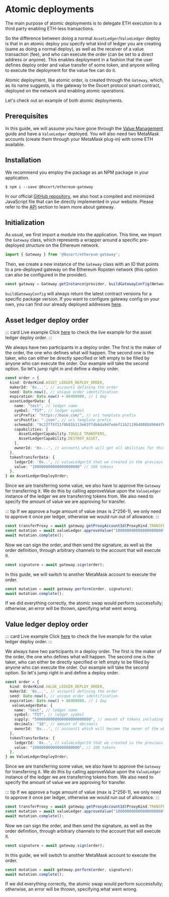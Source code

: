 # Atomic deployments

The main purpose of atomic deployments is to delegate ETH execution to a third party enabling ETH-less transactions.

So the difference between doing a normal `AssetLedger`/`ValueLedger` deploy is that in an atomic deploy you specify what kind of ledger you are creating (same as doing a normal deploy), as well as the receiver of a value transaction (fee), and who can execute the order (can be set to a direct address or anyone). This enables deployment in a fashion that the user defines deploy order and value transfer of some token, and anyone willing to execute the deployment for the value fee can do it.

Atomic deployment, like atomic order, is created through the `Gateway`, which, as its name suggests, is the gateway to the 0xcert protocol smart contract, deployed on the network and enabling atomic operations.

Let's check out an example of both atomic deployments.

## Prerequisites

In this guide, we will assume you have gone through the [Value Management](/framework/v2/api/value-management.html) guide and have a `ValueLedger` deployed. You will also need two MetaMask accounts (create them through your MetaMask plug-in) with some ETH available.

## Installation

We recommend you employ the package as an NPM package in your application.

```ell
$ npm i --save @0xcert/ethereum-gateway
```

In our official [GitHub repository](https://github.com/0xcert/framework), we also host a compiled and minimized JavaScript file that can be directly implemented in your website. Please refer to the [API](/api/core.html) section to learn more about gateway.

## Initialization

As usual, we first import a module into the application. This time, we import the `Gateway` class, which represents a wrapper around a specific pre-deployed structure on the Ethereum network.

```ts
import { Gateway } from '@0xcert/ethereum-gateway';
```

Then, we create a new instance of the `Gateway` class with an ID that points to a pre-deployed gateway on the Ethereum Ropsten network (this option can also be configured in the provider).

```ts
const gateway = Gateway.getInstance(provider, buildGatewayConfig(NetworkKind.ROPSTEN));
```

`buildGatewayConfig` will always return the latest contract versions for a specific package version. If you want to configure gateway config on your own, you can find our already deployed addresses [here](/framework/v2/api/ethereum-connectors.html#public-addresses).

## Asset ledger deploy order

::: card Live example
Click [here](https://codesandbox.io/s/github/0xcert/example-asset-ledger-deploy-order?module=%2FREADME.md) to check the live example for the asset ledger deploy order.
:::

We always have two participants in a deploy order. The first is the maker of the order, the one who defines what will happen. The second one is the taker, who can either be directly specified or left empty to be filled by anyone who can execute the order. Our example will take the second option. So let's jump right in and define a deploy order.

```ts
const order = {
  kind: OrderKind.ASSET_LEDGER_DEPLOY_ORDER,
  makerId: '0x...', // account1 defining the order
  seed: Date.now(), // unique order identification
  expiration: Date.now() + 86400000, // 1 day
  assetLedgerData: {
    name: "test", // ledger name
    symbol: "TST", // ledger symbol
    uriPrefix: "https://base.com/", // uri template prefix
    uriPostfix: ".json", // uri template prefix
    schemaId: "9c22ff5f21f0b81b113e63f7db6da94fedef11b2119b4088b89664fb9a3cb658", // schemaId calculated through the certification guide
    capabilities: [
      AssetLedgerCapability.TOGGLE_TRANSFERS,
      AssetLedgerCapability.DESTROY_ASSET,
    ],
    ownerId: '0x...', // account1 which will get all abilities for this ledger
  },
  tokenTransferData: {
    ledgerId: '0x..', // valueLedgerId that we created in the previous guide
    value: "100000000000000000000" // 100 tokens
  },
} as AssetLedgerDeployOrder;
```

Since we are transferring some value, we also have to approve the `Gateway` for transferring it. We do this by calling approveValue upon the `ValueLedger` instance of the ledger we are transferring tokens from. We also need to specify the amount of value we are approving for transfer.

::: tip
If we approve a huge amount of value (max is 2^256-1), we only need to approve it once per ledger, otherwise we would run out of allowance.
:::

```ts
const transferProxy = await gateway.getProxyAccountId(ProxyKind.TRANSFER_TOKEN);
const mutation = await valueLedger.approveValue("100000000000000000000", transferProxy);
await mutation.complete();
```

Now we can sign the order, and then send the signature, as well as the order definition, through arbitrary channels to the account that will execute it.

```ts
const signature = await gateway.sign(order); 
```

In this guide, we will switch to another MetaMask account to execute the order.

```ts
const mutation = await gateway.perform(order, signature);
await mutation.complete();
```

If we did everything correctly, the atomic swap would perform successfully; otherwise, an error will be thrown, specifying what went wrong.

## Value ledger deploy order

::: card Live example
Click [here](https://codesandbox.io/s/github/0xcert/example-value-ledger-deploy-order?module=%2FREADME.md) to check the live example for the value ledger deploy order.
:::

We always have two participants in a deploy order. The first is the maker of the order, the one who defines what will happen. The second one is the taker, who can either be directly specified or left empty to be filled by anyone who can execute the order. Our example will take the second option. So let's jump right in and define a deploy order.

```ts
const order = {
  kind: OrderKind.VALUE_LEDGER_DEPLOY_ORDER,
  makerId: '0x...', // account1 defining the order
  seed: Date.now(), // unique order identification
  expiration: Date.now() + 86400000, // 1 day
   valueLedgerData: {
    name: "test", // ledger name
    symbol: "TST", // ledger symbol
    supply: "5000000000000000000000000", // amount of tokens including the number of decimals, 500 mil in this case
    decimals: "18", // amount of decimals
    ownerId: '0x...', // account1 which will become the owner of the whole token supply
  },
  tokenTransferData: {
    ledgerId: '0x..', // valueLedgerId that we created in the previous guide
    value: "100000000000000000000", // 100 tokens
  },
} as ValueLedgerDeployOrder;
```

Since we are transferring some value, we also have to approve the `Gateway` for transferring it. We do this by calling approveValue upon the `ValueLedger` instance of the ledger we are transferring tokens from. We also need to specify the amount of value we are approving for transfer.

::: tip
If we approve a huge amount of value (max is 2^256-1), we only need to approve it once per ledger, otherwise we would run out of allowance.
:::

```ts
const transferProxy = await gateway.getProxyAccountId(ProxyKind.TRANSFER_TOKEN);
const mutation = await valueLedger.approveValue("100000000000000000000", transferProxy);
await mutation.complete();
```

Now we can sign the order, and then send the signature, as well as the order definition, through arbitrary channels to the account that will execute it.

```ts
const signature = await gateway.sign(order); 
```

In this guide, we will switch to another MetaMask account to execute the order.

```ts
const mutation = await gateway.perform(order, signature);
await mutation.complete();
```

If we did everything correctly, the atomic swap would perform successfully; otherwise, an error will be thrown, specifying what went wrong.
